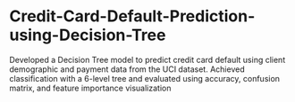 # Credit-Card-Default-Prediction-using-Decision-Tree
Developed a Decision Tree model to predict credit card default using client demographic and payment data from the UCI dataset. Achieved classification with a 6-level tree and evaluated using accuracy, confusion matrix, and feature importance visualization
